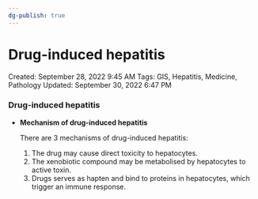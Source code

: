 ```yaml
---
dg-publish: true
---
```


# Drug-induced hepatitis

Created: September 28, 2022 9:45 AM
Tags: GIS, Hepatitis, Medicine, Pathology
Updated: September 30, 2022 6:47 PM

### Drug-induced hepatitis

- **Mechanism of drug-induced hepatitis**
    
    There are 3 mechanisms of drug-induced hepatitis:
    
    1. The drug may cause direct toxicity to hepatocytes.
    2. The xenobiotic compound may be metabolised by hepatocytes to active toxin.
    3. Drugs serves as hapten and bind to proteins in hepatocytes, which trigger an immune response.
